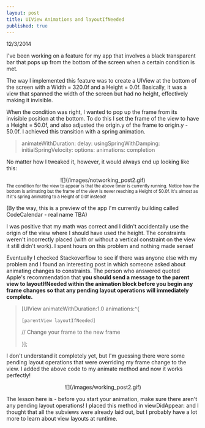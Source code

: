 ```yaml
---
layout: post
title: UIView Animations and layoutIfNeeded
published: true
---
```


12/3/2014

I've been working on a feature for my app that involves a black transparent bar that pops up from the bottom of the screen when a certain condition is met. 

The way I implemented this feature was to create a UIView at the bottom of the screen with a Width = 320.0f and a Height = 0.0f. Basically, it was a view that spanned the width of the screen but had no height, effectively making it invisible. 

When the condition was right, I wanted to pop up the frame from its invisible position at the bottom. To do this I set the frame of the view to have a Height = 50.0f, and also adjusted the origin.y of the frame to origin.y - 50.0f. I achieved this transition with a spring animation. 

> animateWithDuration: delay: usingSpringWithDamping: initialSpringVelocity: options: animations: completion



No matter how I tweaked it, however, it would always end up looking like this:

<div style="text-align:center" markdown = "1">
![](/images/notworking_post2.gif)
</div>
<div style = "font-size: 0.8em">
The condition for the view to appear is that the above timer is currently running. Notice how the bottom is animating but the frame of the view is never reaching a Height of 50.0f. It's almost as if it's spring animating to a Height of 0.0f instead!
</div>


(By the way, this is a preview of the app I'm currently building called CodeCalendar - real name TBA)



I was positive that my math was correct and I didn't accidentally use the origin of the view where I should have used the height. The constraints weren't incorrectly placed (with or without a vertical constraint on the view it still didn't work). I spent hours on this problem and nothing made sense! 

Eventually I checked Stackoverflow to see if there was anyone else with my problem and I found an interesting post in which someone asked about animating changes to constraints. The person who answered quoted Apple's recommendation that **you should send a message to the parent view to layoutIfNeeded within the animation block before you begin any frame changes so that any pending layout operations will immediately complete.**

> [UIView animateWithDuration:1.0 animations:^{
>
>     [parentView layoutIfNeeded]
>    
>    // Change your frame to the new frame
>    
>}];

I don't understand it completely yet, but I'm guessing there were some pending layout operations that were overriding my frame change to the view. I added the above code to my animate method and now it works perfectly!

<div style="text-align:center" markdown="1">
![](/images/working_post2.gif)
</div>

The lesson here is - before you start your animation, make sure there aren't any pending layout operations! I placed this method in viewDidAppear: and I thought that all the subviews were already laid out, but I probably have a lot more to learn about view layouts at runtime. 















